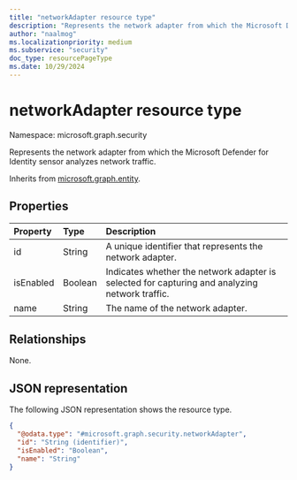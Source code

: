 ```yaml
---
title: "networkAdapter resource type"
description: "Represents the network adapter from which the Microsoft Defender for Identity sensor analyzes network traffic."
author: "naalmog"
ms.localizationpriority: medium
ms.subservice: "security"
doc_type: resourcePageType
ms.date: 10/29/2024
---
```


# networkAdapter resource type

Namespace: microsoft.graph.security

Represents the network adapter from which the Microsoft Defender for Identity sensor analyzes network traffic.


Inherits from [microsoft.graph.entity](../resources/entity.md).

## Properties
|Property|Type|Description|
|:---|:---|:---|
|id|String|A unique identifier that represents the network adapter.|
|isEnabled|Boolean|Indicates whether the network adapter is selected for capturing and analyzing network traffic.|
|name|String|The name of the network adapter.|

## Relationships
None.

## JSON representation
The following JSON representation shows the resource type.
<!-- {
  "blockType": "resource",
  "keyProperty": "id",
  "@odata.type": "microsoft.graph.security.networkAdapter",
  "baseType": "microsoft.graph.entity",
  "openType": false
}
-->
``` json
{
  "@odata.type": "#microsoft.graph.security.networkAdapter",
  "id": "String (identifier)",
  "isEnabled": "Boolean",
  "name": "String"
}
```
